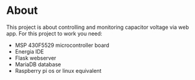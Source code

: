 # About
This project is about controlling and monitoring capacitor voltage via web app. For this project to work you need:
- MSP 430F5529 microcontroller board
- Energia IDE
- Flask webserver
- MariaDB database
- Raspberry pi os or linux equivalent

